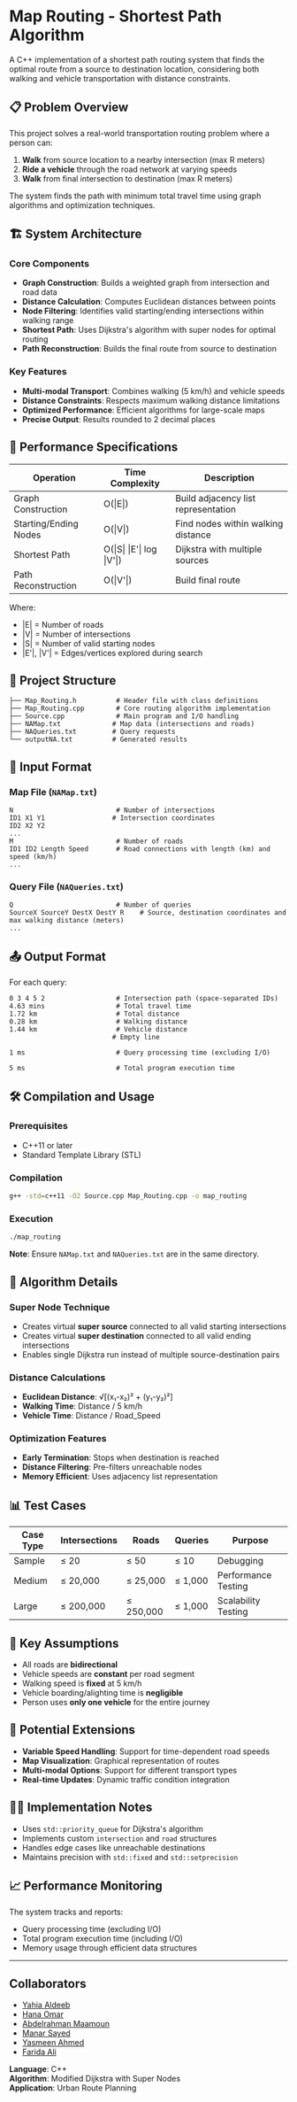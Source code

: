 # Map Routing - Shortest Path Algorithm

A C++ implementation of a shortest path routing system that finds the optimal route from a source to destination location, considering both walking and vehicle transportation with distance constraints.

## 📋 Problem Overview

This project solves a real-world transportation routing problem where a person can:
1. **Walk** from source location to a nearby intersection (max R meters)
2. **Ride a vehicle** through the road network at varying speeds
3. **Walk** from final intersection to destination (max R meters)

The system finds the path with minimum total travel time using graph algorithms and optimization techniques.

## 🏗️ System Architecture

### Core Components

- **Graph Construction**: Builds a weighted graph from intersection and road data
- **Distance Calculation**: Computes Euclidean distances between points
- **Node Filtering**: Identifies valid starting/ending intersections within walking range
- **Shortest Path**: Uses Dijkstra's algorithm with super nodes for optimal routing
- **Path Reconstruction**: Builds the final route from source to destination

### Key Features

- **Multi-modal Transport**: Combines walking (5 km/h) and vehicle speeds
- **Distance Constraints**: Respects maximum walking distance limitations
- **Optimized Performance**: Efficient algorithms for large-scale maps
- **Precise Output**: Results rounded to 2 decimal places

## 🚀 Performance Specifications

| Operation | Time Complexity | Description |
|-----------|----------------|-------------|
| Graph Construction | O(\|E\|) | Build adjacency list representation |
| Starting/Ending Nodes | O(\|V\|) | Find nodes within walking distance |
| Shortest Path | O(\|S\| \|E'\| log \|V'\|) | Dijkstra with multiple sources |
| Path Reconstruction | O(\|V'\|) | Build final route |

Where:
- |E| = Number of roads
- |V| = Number of intersections  
- |S| = Number of valid starting nodes
- |E'|, |V'| = Edges/vertices explored during search

## 📁 Project Structure

```
├── Map_Routing.h          # Header file with class definitions
├── Map_Routing.cpp        # Core routing algorithm implementation
├── Source.cpp             # Main program and I/O handling
├── NAMap.txt             # Map data (intersections and roads)
├── NAQueries.txt         # Query requests
└── outputNA.txt          # Generated results
```

## 🔧 Input Format

### Map File (`NAMap.txt`)
```
N                          # Number of intersections
ID1 X1 Y1                 # Intersection coordinates
ID2 X2 Y2
...
M                          # Number of roads
ID1 ID2 Length Speed       # Road connections with length (km) and speed (km/h)
...
```

### Query File (`NAQueries.txt`)
```
Q                          # Number of queries
SourceX SourceY DestX DestY R    # Source, destination coordinates and max walking distance (meters)
...
```

## 📤 Output Format

For each query:
```
0 3 4 5 2                  # Intersection path (space-separated IDs)
4.63 mins                  # Total travel time
1.72 km                    # Total distance
0.28 km                    # Walking distance
1.44 km                    # Vehicle distance
                          # Empty line

1 ms                       # Query processing time (excluding I/O)

5 ms                       # Total program execution time
```

## 🛠️ Compilation and Usage

### Prerequisites
- C++11 or later
- Standard Template Library (STL)

### Compilation
```bash
g++ -std=c++11 -O2 Source.cpp Map_Routing.cpp -o map_routing
```

### Execution
```bash
./map_routing
```

**Note**: Ensure `NAMap.txt` and `NAQueries.txt` are in the same directory.

## 🧮 Algorithm Details

### Super Node Technique
- Creates virtual **super source** connected to all valid starting intersections
- Creates virtual **super destination** connected to all valid ending intersections
- Enables single Dijkstra run instead of multiple source-destination pairs

### Distance Calculations
- **Euclidean Distance**: √[(x₁-x₂)² + (y₁-y₂)²]
- **Walking Time**: Distance / 5 km/h
- **Vehicle Time**: Distance / Road_Speed

### Optimization Features
- **Early Termination**: Stops when destination is reached
- **Distance Filtering**: Pre-filters unreachable nodes
- **Memory Efficient**: Uses adjacency list representation

## 📊 Test Cases

| Case Type | Intersections | Roads | Queries | Purpose |
|-----------|--------------|--------|---------|---------|
| Sample | ≤ 20 | ≤ 50 | ≤ 10 | Debugging |
| Medium | ≤ 20,000 | ≤ 25,000 | ≤ 1,000 | Performance Testing |
| Large | ≤ 200,000 | ≤ 250,000 | ≤ 1,000 | Scalability Testing |

## 🎯 Key Assumptions

- All roads are **bidirectional**
- Vehicle speeds are **constant** per road segment
- Walking speed is **fixed** at 5 km/h
- Vehicle boarding/alighting time is **negligible**
- Person uses **only one vehicle** for the entire journey

## 🔄 Potential Extensions

- **Variable Speed Handling**: Support for time-dependent road speeds
- **Map Visualization**: Graphical representation of routes
- **Multi-modal Options**: Support for different transport types
- **Real-time Updates**: Dynamic traffic condition integration

## 👨‍💻 Implementation Notes

- Uses `std::priority_queue` for Dijkstra's algorithm
- Implements custom `intersection` and `road` structures
- Handles edge cases like unreachable destinations
- Maintains precision with `std::fixed` and `std::setprecision`

## 📈 Performance Monitoring

The system tracks and reports:
- Query processing time (excluding I/O)
- Total program execution time (including I/O)
- Memory usage through efficient data structures

---

## Collaborators
- [Yahia Aldeeb](https://github.com/YahiaAldeeb)
- [Hana Omar](https://github.com/HanaOmar1)
- [Abdelrahman Maamoun](https://github.com/amaamoun99)
- [Manar Sayed](https://github.com/Manarsayedd)
- [Yasmeen Ahmed](https://github.com/yassmeenahmedd)
- [Farida Ali](https://github.com/farridaali)


**Language**: C++  
**Algorithm**: Modified Dijkstra with Super Nodes  
**Application**: Urban Route Planning
